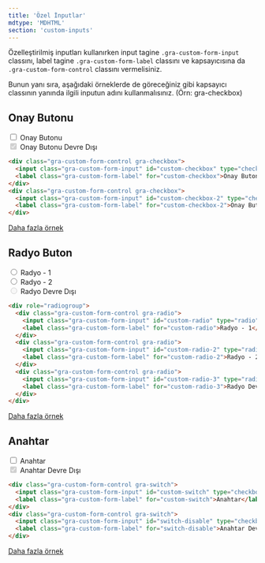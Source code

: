 ```yaml
---
title: 'Özel İnputlar'
mdtype: 'MDHTML'
section: 'custom-inputs'
---
```


Özelleştirilmiş inputları kullanırken input tagine `.gra-custom-form-input` classını, label tagine `.gra-custom-form-label` classını ve kapsayıcısına da `.gra-custom-form-control` classını vermelisiniz.

Bunun yanı sıra, aşağıdaki örneklerde de göreceğiniz gibi kapsayıcı classının yanında ilgili inputun adını kullanmalısınız. (Örn: gra-checkbox)

## Onay Butonu

<div class="gra-doc-s-wrapper">
  <div class="gra-custom-form-control gra-checkbox">
    <input class="gra-custom-form-input" id="custom-checkbox" type="checkbox"  />
    <label class="gra-custom-form-label" for="user-content-custom-checkbox">Onay Butonu</label>
  </div>
  <div class="gra-custom-form-control gra-checkbox">
    <input class="gra-custom-form-input" id="custom-checkbox-2" type="checkbox" disabled checked />
    <label class="gra-custom-form-label" for="custom-checkbox-2">Onay Butonu Devre Dışı</label>
  </div>
</div>

```html
<div class="gra-custom-form-control gra-checkbox">
  <input class="gra-custom-form-input" id="custom-checkbox" type="checkbox"  />
  <label class="gra-custom-form-label" for="custom-checkbox">Onay Butonu</label>
</div>
<div class="gra-custom-form-control gra-checkbox">
  <input class="gra-custom-form-input" id="custom-checkbox-2" type="checkbox" disabled checked />
  <label class="gra-custom-form-label" for="custom-checkbox-2">Onay Butonu Devre Dışı</label>
</div>
```

[Daha fazla örnek](/docs/checkbox 'Daha Fazla')


## Radyo Buton

<div class="gra-doc-s-wrapper">
  <div class="radio-group" role="radiogroup">
    <div class="gra-custom-form-control gra-radio">
      <input class="gra-custom-form-input" id="custom-radio" type="radio" name="radio-c" />
      <label class="gra-custom-form-label" for="user-content-custom-radio">Radyo - 1</label>
    </div>
    <div class="gra-custom-form-control gra-radio">
      <input class="gra-custom-form-input" id="custom-radio-2" type="radio" name="radio-c" />
      <label class="gra-custom-form-label" for="user-content-custom-radio-2">Radyo - 2</label>
    </div>
    <div class="gra-custom-form-control gra-radio">
      <input class="gra-custom-form-input" id="custom-radio-3" type="radio" name="radio-c" disabled />
      <label class="gra-custom-form-label" for="user-content-custom-radio-3">Radyo Devre Dışı</label>
    </div>
  </div>
</div>

```html
<div role="radiogroup">
  <div class="gra-custom-form-control gra-radio">
    <input class="gra-custom-form-input" id="custom-radio" type="radio" name="radio-c" />
    <label class="gra-custom-form-label" for="custom-radio">Radyo - 1</label>
  </div>
  <div class="gra-custom-form-control gra-radio">
    <input class="gra-custom-form-input" id="custom-radio-2" type="radio" name="radio-c" />
    <label class="gra-custom-form-label" for="custom-radio-2">Radyo - 2</label>
  </div>
  <div class="gra-custom-form-control gra-radio">
    <input class="gra-custom-form-input" id="custom-radio-3" type="radio" name="radio-c" disabled />
    <label class="gra-custom-form-label" for="custom-radio-3">Radyo Devre Dışı</label>
  </div>
</div>
```

[Daha fazla örnek](/docs/radio 'Daha Fazla')

## Anahtar

<div class="gra-doc-s-wrapper">
  <div class="gra-custom-form-control gra-switch">
    <input class="gra-custom-form-input" id="custom-switch" type="checkbox"  />
    <label class="gra-custom-form-label" for="user-content-custom-switch">Anahtar</label>
  </div>
  <div class="gra-custom-form-control gra-switch">
    <input class="gra-custom-form-input" id="switch-disable" type="checkbox" disabled checked />
    <label class="gra-custom-form-label" for="user-content-switch-disable">Anahtar Devre Dışı</label>
  </div>
</div>

```html
<div class="gra-custom-form-control gra-switch">
  <input class="gra-custom-form-input" id="custom-switch" type="checkbox"  />
  <label class="gra-custom-form-label" for="custom-switch">Anahtar</label>
</div>
<div class="gra-custom-form-control gra-switch">
  <input class="gra-custom-form-input" id="switch-disable" type="checkbox" disabled checked />
  <label class="gra-custom-form-label" for="switch-disable">Anahtar Devre Dışı</label>
</div>
```

[Daha fazla örnek](/docs/switch 'Daha Fazla')

